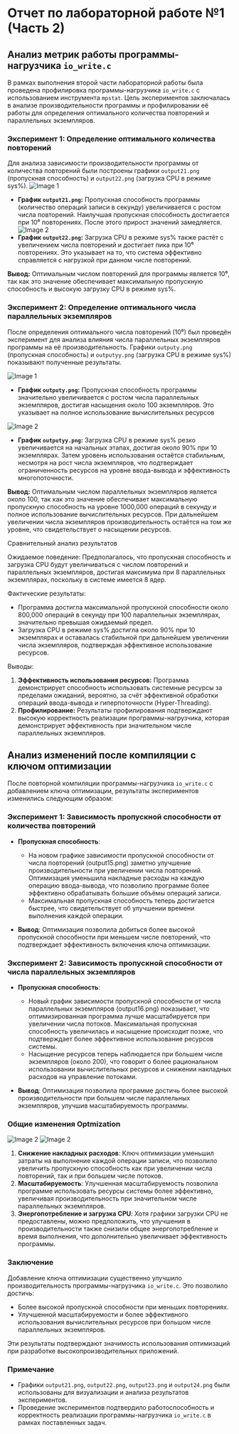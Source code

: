 # Отчет по лабораторной работе №1 (Часть 2)

## Анализ метрик работы программы-нагрузчика `io_write.c`

В рамках выполнения второй части лабораторной работы была проведена профилировка программы-нагрузчика `io_write.c` с использованием инструмента `mpstat`. Цель экспериментов заключалась в анализе производительности программы и профилировании её работы для определения оптимального количества повторений и параллельных экземпляров.

### Эксперимент 1: Определение оптимального количества повторений

Для анализа зависимости производительности программы от количества повторений были построены графики `output21.png` (пропускная способность) и `output22.png` (загрузка CPU в режиме sys%).
  ![Image 1](./output21.png)
- **График `output21.png`:** Пропускная способность программы (количество операций записи в секунду) увеличивается с ростом числа повторений. Наилучшая пропускная способность достигается при 10⁶ повторениях. После этого прирост значений замедляется.
  ![Image 2](./outputx.png)
- **График `output22.png`:** Загрузка CPU в режиме sys% также растёт с увеличением числа повторений и достигает пика при 10⁶ повторениях. Это указывает на то, что система эффективно справляется с нагрузкой при данном числе повторений.

**Вывод:** Оптимальным числом повторений для программы является 10⁶, так как это значение обеспечивает максимальную пропускную способность и высокую загрузку CPU в режиме sys%.

### Эксперимент 2: Определение оптимального числа параллельных экземпляров

После определения оптимального числа повторений (10⁶) был проведён эксперимент для анализа влияния числа параллельных экземпляров программы на её производительность. Графики `outputy.png` (пропускная способность) и `outputyy.png` (загрузка CPU в режиме sys%) показывают полученные результаты.

![Image 1](./outputy.png)
- **График `outputy.png`:** Пропускная способность программы значительно увеличивается с ростом числа параллельных экземпляров, достигая насыщения около 100 экземпляров. Это указывает на полное использование вычислительных ресурсов

![Image 2](./outputyy.png)
- **График `outputyy.png`:** Загрузка CPU в режиме sys% резко увеличивается на начальных этапах, достигая около 90% при 10 экземплярах. Затем уровень использования остаётся стабильным, несмотря на рост числа экземпляров, что подтверждает ограниченность ресурсов на уровне ввода-вывода и эффективность многопоточности.


**Вывод:** Оптимальным числом параллельных экземпляров является около 100, так как это значение обеспечивает максимальную пропускную способность на уровне 1000,000 операций в секунду и полное использование вычислительных ресурсов. При дальнейшем увеличении числа экземпляров производительность остаётся на том же уровне, что свидетельствует о насыщении ресурсов.

Сравнительный анализ результатов

Ожидаемое поведение: Предполагалось, что пропускная способность и загрузка CPU будут увеличиваться с числом повторений и параллельных экземпляров, достигая максимума при 8 параллельных экземплярах, поскольку в системе имеется 8 ядер.

Фактические результаты:
- Программа достигла максимальной пропускной способности около 800,000 операций в секунду при 100 параллельных экземплярах, значительно превышая ожидаемый предел.
- Загрузка CPU в режиме sys% достигла около 90% при 10 экземплярах и оставалась стабильной при дальнейшем увеличении числа экземпляров, подтверждая эффективное использование ресурсов.

Выводы:
1. **Эффективность использования ресурсов:** Программа демонстрирует способность использовать системные ресурсы за пределами ожиданий, вероятно, за счёт эффективной обработки операций ввода-вывода и гиперпоточности (Hyper-Threading).
3. **Профилирование:** Результаты профилирования подтверждают высокую корректность реализации программы-нагрузчика, которая демонстрирует эффективность при значительном числе параллельных экземпляров.

## Анализ изменений после компиляции с ключом оптимизации

После повторной компиляции программы-нагрузчика `io_write.c` с добавлением ключа оптимизации, результаты экспериментов изменились следующим образом:

### Эксперимент 1: Зависимость пропускной способности от количества повторений

- **Пропускная способность**:
  - На новом графике зависимости пропускной способности от числа повторений (output15.png) заметно улучшение производительности при увеличении числа повторений. Оптимизация уменьшила накладные расходы на каждую операцию ввода-вывода, что позволило программе более эффективно обрабатывать большие объёмы операций записи.
  - Максимальная пропускная способность теперь достигается быстрее, что свидетельствует об улучшении времени выполнения каждой операции.

- **Вывод**:
  Оптимизация позволила добиться более высокой пропускной способности при меньшем числе повторений, что подтверждает эффективность включения ключа оптимизации.

### Эксперимент 2: Зависимость пропускной способности от числа параллельных экземпляров

- **Пропускная способность**:
  - Новый график зависимости пропускной способности от числа параллельных экземпляров (output16.png) показывает, что оптимизированная программа лучше масштабируется при увеличении числа потоков. Максимальная пропускная способность увеличилась и насыщение происходит позже, что подтверждает более эффективное использование ресурсов системы.
  - Насыщение ресурсов теперь наблюдается при большем числе экземпляров (около 200), что говорит о более рациональном использовании вычислительных ресурсов и снижении накладных расходов на управление потоками.

- **Вывод**:
  Оптимизация позволила программе достичь более высокой производительности при большем числе параллельных экземпляров, улучшив масштабируемость программы.

### Общие изменения Optmization
![Image 2](./output25.png)
![Image 2](./output26.png)

1. **Снижение накладных расходов**: Ключ оптимизации уменьшил затраты на выполнение каждой операции записи, что позволило увеличить пропускную способность как при увеличении числа повторений, так и при большем числе потоков.
2. **Масштабируемость**: Улучшенная масштабируемость позволила программе использовать ресурсы системы более эффективно, увеличивая производительность при значительном числе параллельных экземпляров.
3. **Энергопотребление и загрузка CPU**: Хотя графики загрузки CPU не предоставлены, можно предположить, что улучшения в производительности также снизили общее энергопотребление и время выполнения, что дополнительно увеличивает эффективность программы.

### Заключение

Добавление ключа оптимизации существенно улучшило производительность программы-нагрузчика `io_write.c`. Это позволило достичь:
- Более высокой пропускной способности при меньших повторениях.
- Улучшенной масштабируемости и более эффективного использования вычислительных ресурсов при большом числе параллельных экземпляров.

Эти результаты подтверждают значимость использования оптимизаций при разработке высокопроизводительных приложений.



### Примечание

- Графики `output21.png`, `output22.png`, `output23.png` и `output24.png` были использованы для визуализации и анализа результатов экспериментов.
- Проведение экспериментов подтвердило работоспособность и корректность реализации программы-нагрузчика `io_write.c` в рамках поставленных задач.
